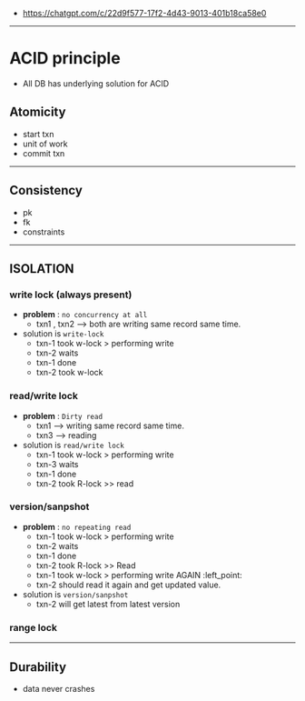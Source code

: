 - https://chatgpt.com/c/22d9f577-17f2-4d43-9013-401b18ca58e0
--- 
# ACID principle
- All DB has underlying solution for ACID

## Atomicity
- start txn
- unit of work 
- commit txn

---
## Consistency
- pk
- fk
- constraints

---
## ISOLATION 
### write lock (always present)
- **problem** : `no concurrency at all`
  - txn1 , txn2 --> both are writing same record same time.
- solution is `write-lock`
  - txn-1 took w-lock > performing write
  - txn-2 waits
  - txn-1 done
  - txn-2 took w-lock
  
### read/write lock
- **problem** : `Dirty read`
  - txn1  --> writing same record same time.
  - txn3 --> reading
- solution is `read/write lock`
    - txn-1 took w-lock > performing write
    - txn-3 waits
    - txn-1 done
    - txn-2 took R-lock >> read
  
### version/sanpshot
- **problem** : `no repeating read`
  - txn-1 took w-lock > performing write
  - txn-2 waits
  - txn-1 done
  - txn-2 took R-lock >> Read 
  - txn-1 took w-lock > performing write AGAIN :left_point:
  - txn-2 should read it again and get updated value.
- solution is `version/sanpshot`
    - txn-2 will get latest from latest version
  
### range lock

  
---
## Durability
- data never crashes